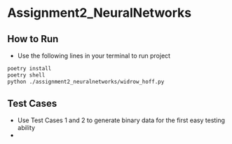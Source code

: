 # Assignment2_NeuralNetworks

## How to Run
- Use the following lines in your terminal to run project
```bash
poetry install
poetry shell
python ./assignment2_neuralnetworks/widrow_hoff.py
```
## Test Cases
- Use Test Cases 1 and 2 to generate binary data for the first easy testing ability
- 